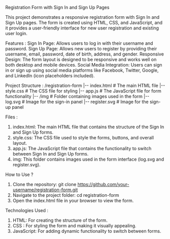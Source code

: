 Registration Form with Sign In and Sign Up Pages

This project demonstrates a responsive registration form with Sign In and Sign Up pages. The form is created using HTML, CSS, and JavaScript, and it provides a user-friendly interface for new user registration and existing user login.

Features :
Sign In Page: Allows users to log in with their username and password.
Sign Up Page: Allows new users to register by providing their username, email, password, date of birth, address, and gender.
Responsive Design: The form layout is designed to be responsive and works well on both desktop and mobile devices.
Social Media Integration: Users can sign in or sign up using social media platforms like Facebook, Twitter, Google, and LinkedIn (icon placeholders included).

Project Structure :
/registration-form
|-- index.html        # The main HTML file
|-- style.css         # The CSS file for styling
|-- app.js            # The JavaScript file for form functionality
|-- /img              # Folder containing images used in the form
    |-- log.svg       # Image for the sign-in panel
    |-- register.svg  # Image for the sign-up panel

Files :
1) index.html: The main HTML file that contains the structure of the Sign In and Sign Up forms.
2) style.css: The CSS file used to style the forms, buttons, and overall layout.
3) app.js: The JavaScript file that contains the functionality to switch between Sign In and Sign Up forms.
4) img: This folder contains images used in the form interface (log.svg and register.svg).

How to Use ?
1. Clone the repository:
   git clone https://github.com/your-username/registration-form.git
2. Navigate to the project folder:
   cd registration-form
3. Open the index.html file in your browser to view the form.

Technologies Used :
1) HTML: For creating the structure of the form.
2) CSS : For styling the form and making it visually appealing.
3) JavaScript: For adding dynamic functionality to switch between forms.
